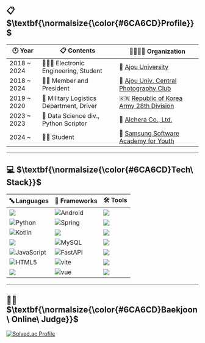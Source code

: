 <h2 align="left"> 📋 $\textbf{\normalsize{\color{#6CA6CD}Profile}}$ </h2>

| 🕛 **Year**    | 📋 **Contents**                                  | 👨‍👩‍👦‍👦 **Organization**                                                                 |
| ------------- | ------------------------------------------------ | ---------------------------------------------------------------------------------------- |
| 2018 ~ 2024   | 👨🏻‍🎓 Electronic Engineering, Student             | 🏫 [Ajou University](https://www.ajou.ac.kr/kr/index.do)                                 |
| 2018 ~ 2024   | 🙎‍♂️ Member and President                        | 📸 [Ajou Univ. Central Photography Club](https://www.instagram.com/asa_ajou/)            |
| 2019 ~ 2020   | 🚛 Military Logistics Department, Driver          | 🇰🇷 [Republic of Korea Army 28th Division](https://ko.wikipedia.org/wiki/%EC%A0%9C28%EB%B3%B4%EB%B3%91%EC%82%AC%EB%8B%A8_(%EB%8C%80%ED%95%9C%EB%AF%BC%EA%B5%AD)) |
| 2023 ~ 2023   | 💼 Data Science div., Python Scriptor             | 🏢 [Alchera Co., Ltd.](https://alchera.ai/)                                              |
| 2024 ~        | 👨‍💻 Student                                      | 🏢 [Samsung Software Academy for Youth](https://www.ssafy.com/)                          |

---

<h2 align="left"> 💻 $\textbf{\normalsize{\color{#6CA6CD}Tech\ Stack}}$ </h2>

| 🔤 **Languages** | 🧮 **Frameworks** | 🛠️ **Tools** |
| ----------------- | ----------------- | ------------ |
| <img src="https://img.shields.io/badge/Java-ED8B00?style=for-the-badge&logo=openjdk&logoColor=white"/> | ![Android](https://img.shields.io/badge/Android-3DDC84?style=for-the-badge&logo=android&logoColor=white) | <img src="https://img.shields.io/badge/Visual%20Studio%20Code-007ACC.svg?&style=for-the-badge&logo=Visual%20Studio%20Code&logoColor=white"/> |
| ![Python](https://img.shields.io/badge/python-3670A0?style=for-the-badge&logo=python&logoColor=ffdd54) | ![Spring](https://img.shields.io/badge/spring-%236DB33F.svg?style=for-the-badge&logo=spring&logoColor=white) | <img src="https://img.shields.io/badge/Eclipse-FE7A16.svg?style=for-the-badge&logo=Eclipse&logoColor=white"/> |
| ![Kotlin](https://img.shields.io/badge/kotlin-%237F52FF.svg?style=for-the-badge&logo=kotlin&logoColor=white) | <img src="https://img.shields.io/badge/Flutter-02569B?style=for-the-badge&logo=flutter&logoColor=white"/> | <img src="https://img.shields.io/badge/android%20studio-346ac1?style=for-the-badge&logo=android%20studio&logoColor=white"/> |
| <img src="https://img.shields.io/badge/Dart-0175C2?style=for-the-badge&logo=dart&logoColor=white"/> | ![MySQL](https://img.shields.io/badge/mysql-4479A1.svg?style=for-the-badge&logo=mysql&logoColor=white) | <img src="https://img.shields.io/badge/github-181717?style=for-the-badge&logo=github&logoColor=white"> |
| ![JavaScript](https://img.shields.io/badge/javascript-%23323330.svg?style=for-the-badge&logo=javascript&logoColor=%23F7DF1E) | ![FastAPI](https://img.shields.io/badge/FastAPI-005571?style=for-the-badge&logo=fastapi) | <img src="https://img.shields.io/badge/Git-F05032.svg?&style=for-the-badge&logo=Git&logoColor=white"/> |
| ![HTML5](https://img.shields.io/badge/html5-%23E34F26.svg?style=for-the-badge&logo=html5&logoColor=white) | ![vite](https://img.shields.io/badge/vite-%23646CFF.svg?style=for-the-badge&logo=vite&logoColor=white) | <img src="https://img.shields.io/badge/PyCharm-000000.svg?&style=for-the-badge&logo=PyCharm&logoColor=white"/> |
| <img src="https://img.shields.io/badge/Typescript-3178C6?style=for-the-badge&logo=Typescript&logoColor=white"/> | ![vue](https://img.shields.io/badge/vuejs-%2335495e.svg?style=for-the-badge&logo=vuedotjs&logoColor=%234FC08D) | <img src="https://img.shields.io/badge/Postman-FF6C37?style=for-the-badge&logo=Postman&logoColor=white"/> |


---
<h2 align="left"> 👨‍💻 $\textbf{\normalsize{\color{#6CA6CD}Baekjoon\ Online\ Judge}}$ </h2>


  [![Solved.ac Profile](http://mazassumnida.wtf/api/v2/generate_badge?boj=elic121)](https://solved.ac/elic121/)
